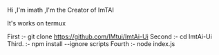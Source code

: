 Hi ,I'm imath ,I'm the Creator of ImTAI

It's works on termux

First :- git clone https://github.com/IMtui/ImtAi-Ui
Second :- cd ImtAi-Ui
Third. :- npm install --ignore scripts
Fourth :- node index.js
